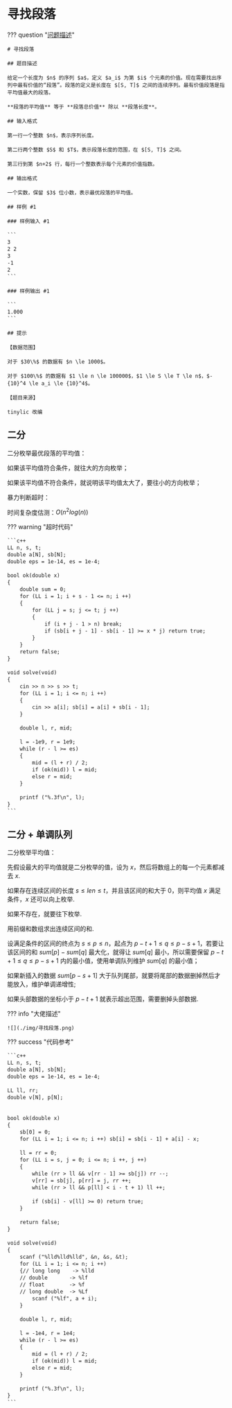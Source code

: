 # 寻找段落

??? question "[问题描述](https://www.luogu.com.cn/problem/P1419)"

    # 寻找段落

    ## 题目描述

    给定一个长度为 $n$ 的序列 $a$，定义 $a_i$ 为第 $i$ 个元素的价值。现在需要找出序列中最有价值的“段落”。段落的定义是长度在 $[S, T]$ 之间的连续序列。最有价值段落是指平均值最大的段落。

    **段落的平均值** 等于 **段落总价值** 除以 **段落长度**。

    ## 输入格式

    第一行一个整数 $n$，表示序列长度。

    第二行两个整数 $S$ 和 $T$，表示段落长度的范围，在 $[S, T]$ 之间。

    第三行到第 $n+2$ 行，每行一个整数表示每个元素的价值指数。

    ## 输出格式

    一个实数，保留 $3$ 位小数，表示最优段落的平均值。

    ## 样例 #1

    ### 样例输入 #1

    ```
    3
    2 2
    3
    -1
    2
    ```

    ### 样例输出 #1

    ```
    1.000
    ```

    ## 提示

    【数据范围】

    对于 $30\%$ 的数据有 $n \le 1000$。

    对于 $100\%$ 的数据有 $1 \le n \le 100000$，$1 \le S \le T \le n$，$-{10}^4 \le a_i \le {10}^4$。

    【题目来源】

    tinylic 改编

## 二分

二分枚举最优段落的平均值：

如果该平均值符合条件，就往大的方向枚举；

如果该平均值不符合条件，就说明该平均值太大了，要往小的方向枚举；

暴力判断超时：

时间复杂度估测：$O(n ^ 2 log(n))$

??? warning "超时代码"

    ```c++
    LL n, s, t;
    double a[N], sb[N];
    double eps = 1e-14, es = 1e-4;

    bool ok(double x)
    {
        double sum = 0;
        for (LL i = 1; i + s - 1 <= n; i ++)
        {
            for (LL j = s; j <= t; j ++)
            {
                if (i + j - 1 > n) break;
                if (sb[i + j - 1] - sb[i - 1] >= x * j) return true;
            }
        }
        return false;
    }

    void solve(void)
    {
        cin >> n >> s >> t;
        for (LL i = 1; i <= n; i ++) 
        {
            cin >> a[i]; sb[i] = a[i] + sb[i - 1];
        }

        double l, r, mid;

        l = -1e9, r = 1e9;
        while (r - l >= es)
        {
            mid = (l + r) / 2;
            if (ok(mid)) l = mid;
            else r = mid;
        }

        printf ("%.3f\n", l);
    }
    ```

## 二分 + 单调队列

二分枚举平均值：

先假设最大的平均值就是二分枚举的值，设为 $x$，然后将数组上的每一个元素都减去 $x$.

如果存在连续区间的长度 $s \leq len \leq t$，并且该区间的和大于 $0$，则平均值 $x$ 满足条件，$x$ 还可以向上枚举.

如果不存在，就要往下枚举.

用前缀和数组求出连续区间的和.

设满足条件的区间的终点为 $s \leq p \leq n$，起点为 $p - t + 1 \leq q \leq p - s + 1$，若要让该区间的和 $sum[p] - sum[q]$ 最大化，就得让 $sum[q]$ 最小，所以需要保留 $p - t + 1 \leq q \leq p - s + 1$ 内的最小值，使用单调队列维护 $sum[q]$ 的最小值；

如果新插入的数据 $sum[p - s + 1]$ 大于队列尾部，就要将尾部的数据删掉然后才能放入，维护单调递增性;

如果头部数据的坐标小于 $p - t + 1$ 就表示超出范围，需要删掉头部数据.

??? info "大佬描述"

    ![](./img/寻找段落.png)

??? success "代码参考"

    ```c++
    LL n, s, t;
    double a[N], sb[N];
    double eps = 1e-14, es = 1e-4;

    LL ll, rr;
    double v[N], p[N];


    bool ok(double x)
    {
        sb[0] = 0;
        for (LL i = 1; i <= n; i ++) sb[i] = sb[i - 1] + a[i] - x;

        ll = rr = 0;
        for (LL i = s, j = 0; i <= n; i ++, j ++)
        {
            while (rr > ll && v[rr - 1] >= sb[j]) rr --;
            v[rr] = sb[j], p[rr] = j, rr ++;
            while (rr > ll && p[ll] < i - t + 1) ll ++;

            if (sb[i] - v[ll] >= 0) return true;
        }

        return false;
    }

    void solve(void)
    {
        scanf ("%lld%lld%lld", &n, &s, &t);
        for (LL i = 1; i <= n; i ++) 
        {// long long    -> %lld
        // double       -> %lf
        // float        -> %f
        // long double  -> %Lf
            scanf ("%lf", a + i);
        }

        double l, r, mid;

        l = -1e4, r = 1e4;
        while (r - l >= es)
        {
            mid = (l + r) / 2;
            if (ok(mid)) l = mid;
            else r = mid;
        }

        printf ("%.3f\n", l);
    }
    ```